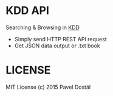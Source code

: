 # KDD API

Searching & Browsing in [KDD](http://kdd.cz/)
- Simply send HTTP REST API request
- Get JSON data output or .txt book


# LICENSE
MIT License (c) 2015 Pavel Dostál

